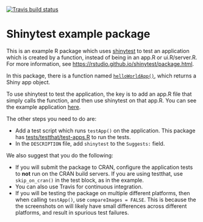[![Travis build status](https://travis-ci.org/rstudio/shinytestPackageExample.svg?branch=master)](https://travis-ci.org/rstudio/shinytestPackageExample)

Shinytest example package
=========================

This is an example R package which uses [shinytest](https://github.com/rstudio/shinytest) to test an application which is created by a function, instead of being in an app.R or ui.R/server.R. For more information, see https://rstudio.github.io/shinytest/package.html.

In this package, there is a function named [`helloWorldApp()`](https://github.com/rstudio/shinytestPackageExample/blob/master/R/helloworld.R), which returns a Shiny app object.

To use shinytest to test the application, the key is to add an app.R file that simply calls the function, and then use shinytest on that app.R. You can see the example application [here](https://github.com/rstudio/shinytestPackageExample/blob/master/tests/testthat/apps/helloworld/app.R).

The other steps you need to do are:

* Add a test script which runs `testApp()` on the application. This package has [tests/testthat/test-apps.R](https://github.com/rstudio/shinytestPackageExample/blob/master/tests/testthat/test-apps.R) to run the tests.
* In the `DESCRIPTION` file, add `shinytest` to the `Suggests:` field.

We also suggest that you do the following:

* If you will submit the package to CRAN, configure the application tests to **not** run on the CRAN build servers. If you are using testthat, use `skip_on_cran()` in the test block, as in the example.
* You can also use Travis for continuous integration.
* If you will be testing the package on multiple different platforms, then when calling `testApp()`, use `compareImages = FALSE`. This is because the the screenshots on will likely have small differences across different platforms, and result in spurious test failures.
